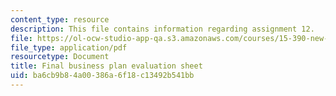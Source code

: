```yaml
---
content_type: resource
description: This file contains information regarding assignment 12.
file: https://ol-ocw-studio-app-qa.s3.amazonaws.com/courses/15-390-new-enterprises-spring-2013/ba6cb9b84a00386a6f18c13492b541bb_MIT15_390S13_assgn12sheet.pdf
file_type: application/pdf
resourcetype: Document
title: Final business plan evaluation sheet
uid: ba6cb9b8-4a00-386a-6f18-c13492b541bb
---
```

